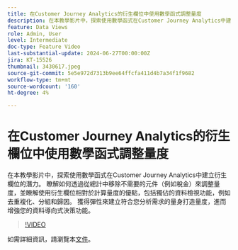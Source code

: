 ```yaml
---
title: 在Customer Journey Analytics的衍生欄位中使用數學函式調整量度
description: 在本教學影片中，探索使用數學函式在Customer Journey Analytics中建立衍生欄位的潛力。 瞭解如何透過從總計中移除不需要的元件（例如稅金）來調整量度，並瞭解使用衍生欄位相對於計算量度的優點，包括獨佔的資料檢視功能，例如去重複化、分組和歸因。
feature: Data Views
role: Admin, User
level: Intermediate
doc-type: Feature Video
last-substantial-update: 2024-06-27T00:00:00Z
jira: KT-15526
thumbnail: 3430617.jpeg
source-git-commit: 5e5e972d7313b9ee64ffcfa411d4b7a34f1f9682
workflow-type: tm+mt
source-wordcount: '160'
ht-degree: 4%

---
```


# 在Customer Journey Analytics的衍生欄位中使用數學函式調整量度

在本教學影片中，探索使用數學函式在Customer Journey Analytics中建立衍生欄位的潛力。 瞭解如何透過從總計中移除不需要的元件（例如稅金）來調整量度，並瞭解使用衍生欄位相對於計算量度的優點，包括獨佔的資料檢視功能，例如去重複化、分組和歸因。 獲得彈性來建立符合您分析需求的量身打造量度，進而增強您的資料導向式決策功能。

>[!VIDEO](https://video.tv.adobe.com/v/3430617/&learn=on)

如需詳細資訊，請瀏覽本[文件](https://experienceleague.adobe.com/zh-hant/docs/analytics-platform/using/cja-dataviews/derived-fields)。
